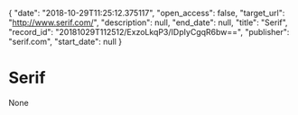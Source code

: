 {
  "date": "2018-10-29T11:25:12.375117", 
  "open_access": false, 
  "target_url": "http://www.serif.com/", 
  "description": null, 
  "end_date": null, 
  "title": "Serif", 
  "record_id": "20181029T112512/ExzoLkqP3/IDpIyCgqR6bw==", 
  "publisher": "serif.com", 
  "start_date": null
}

# Serif

None
